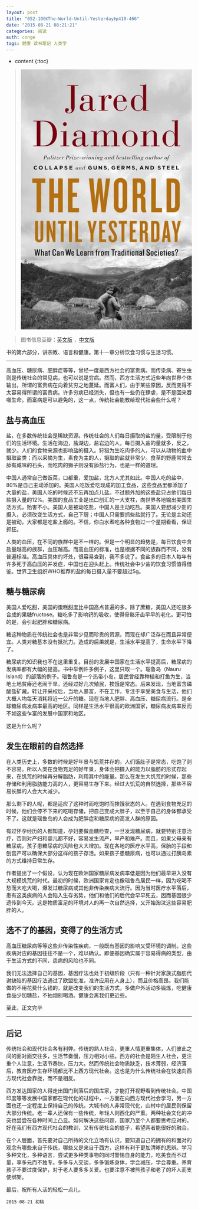 ```yaml
---
layout: post
title: "052-100《The-World-Until-Yesterday》p410-466"
date: "2015-08-21 08:21:21"
categories: 阅读
auth: conge
tags: 健康 读书笔记 人类学
---
```

* content
{:toc}

> ![the-world-until-yesterday-cover](/assets/images/阅读/118382-16b95d8066e4737a.jpg)

> 图书信息豆瓣：[英文版](http://book.douban.com/subject/10955437/) ，[中文版](http://book.douban.com/subject/25908573/)

书的第六部分，讲宗教、语言和健康。第十一章分析饮食习惯与生活习惯。

----

高血压、糖尿病、肥胖症等等，曾经一度是西方社会的富贵病。而传染病、寄生虫则是传统社会的常见病，也可以说是穷病。然而，西方生活方式近些年向世界个体输出，所谓的富贵病在向着贫穷之地蔓延。而富人们，由于某些原因，反而变得不太容易得所谓的富贵病。许多穷病已经消失，但也有一些仍在肆虐，是不是回来吞噬生命。而富病是可以避免的，这一点，传统社会能教给现代社会些什么呢？





## 盐与高血压

盐，在多数传统社会是稀缺资源。传统社会的人们每日摄取的盐的量，受限制于他们的生活环境。生活在海边，盐湖边，盐岩边的人，每日摄入盐的量就多，反之，就少。人们的食物来源也影响盐的摄入。狩猎为生吃肉多的人，可以从动物的血中摄取盐类；而以采摘为生，素食为主的人，摄取的盐就非常少。食草的野鹿常常去舔有咸味的石头，而吃肉的狮子则没有舔盐行为，也是一样的道理。

中国人通常自己做饭菜，口都重，爱加盐，北方人尤其如此。中国人吃的盐中，80%是自己主动添加的。美国人吃饭爱吃现成的加工食品，这些食品里都添加了大量的盐，美国人吃的时候还不忘再加点儿盐。不过额外加的这些盐只占他们每日盐摄入量的12%。美国的食品工业是出口创汇的一大支柱，向世界各地输出美国生活方式，贻害不小。美国人是被动吃盐，中国人是主动吃盐。美国人要想减少盐的摄入，必须改变生活方式，自己下厨；中国人只需要抓些盐就行了。无论是主动还是被动，大家都是吃盐上瘾的。不信，你白水煮吃各种食物过一个星期看看，保证抓狂。

人类的血压，在不同的族群中是不一样的。但是一个明显的趋势是，每日饮食中含盐量越高的族群，血压越高。而高血压的标准，也是根据不同的族群而不同，没有普遍标准。高血压具体的坏处，很容易查到，我不多说了。食盐多的日本人每年有许多死于高血压的并发症，中国也在迎头赶上。传统社会中少盐的饮食习惯值得借鉴。世界卫生组织WHO推荐的盐的每日摄入量不要超过5g。

## 糖与糖尿病

美国人爱吃甜，美国的蛋糕甜度比中国高点普遍的多。除了蔗糖，美国人还吃很多合成的果糖fructose。糖吃多了影响钙的吸收，使得骨骼牙齿早早的老化。更可怕的是，会引起肥胖和糖尿病。

糖这种物质在传统社会也是非常少见而珍贵的资源，而现在却广泛存在而且异常便宜。人类对糖基本没有抵抗力。造成的后果就是，生活水平提高了，生命水平下降了。

糖尿病的知识我也不在这里重复。目前的发展中国家在生活水平提高后，糖尿病的发病率都有大幅的提高。书中举例许多例子，这里只取一个。瑙鲁岛（Nauru Island）的部落的例子。瑙鲁岛是一个热带小岛，居民曾经靠种植和打鱼为生，当地土地贫瘠还老闹干旱，还经过好几次殖民，挨饿是常态。后来发现，当地富含磷酸盐矿藏。转让开采权后，当地人暴富，不在工作，专注于享受美食与生活，他们大概人均每天消耗将近一公斤的糖。现在当地人肥胖、高血压、糖尿病流行。是全球糖尿病发病率最高的地区。同样是生活水平很高的欧洲国家，糖尿病发病率反而不如这些乍富的发展中国家和地区。

这是为什么呢？

## 发生在眼前的自然选择

在人类历史上，多数的时候是好年景与饥荒并存的。人们饿肚子是常态，吃饱了则不容易。所以人类在食物充足的好年景，身体会把摄入的能力以脂肪的形式存起来，在饥荒的时候再分解脂肪，利用其中的能量。那么在发生大饥荒的时候，那些存储和利用脂肪能力高的人，更容易生存下来。经过大饥荒的自然选择，那些不容易长胖的人会大大减少。

那么剩下的人呢，都是适应了这种时而吃饱时而挨饿状态的人。在遇到食物充足的时候，他们会停不下来的吃喝存储，把自己变成大胖子，以至于自己的身体都承受不了。这就是瑙鲁岛的人会成为肥胖症和糖尿病的高发人群的原因。

有过怀孕经历的人都知道，孕妇要做血糖检查，一旦发现糖尿病，就要特别注意治疗，否则对产妇和婴儿都不好，容易发生流产，早产和难产。而且，如果父母亲有糖尿病，孩子患糖尿病的风险也大大增加。现在各地的医疗水平高，保胎的手段和刨宫产可以确保大部分这样的孩子存活。如果孩子患糖尿病，也可以通过打胰岛素的方式维持日常生存。

作者提出了一个假设，认为现在欧洲国家糖尿病发病率低是因为他们最早进入没有大规模饥荒的时代。最初的时候，欧洲国家肯定也像瑙鲁岛居民一样，因为吃喝不愁而大吃大喝，爆发过糖尿病或其他非传染疾病大流行。因为当时医疗水平落后，患有这类疾病的人会陷入生存劣势，他们和他们的后代会早早死去，因而基因很少遗传到今天。这是物质富足的环境对人的再一次自然选择，又开始淘汰这些容易肥胖的人。

## 选不了的基因，变得了的生活方式

高血压糖尿病等等这些非传染性疾病，一般既有基因的影响又受环境的调制。这些疾病对应的基因往往不是一个，难以确认。即便基因确实属于容易得病的类型，由于生活方式的不同，患病的风险也不同。

我们无法选择自己的基因，基因疗法也处于初级阶段（只有一种针对家族式脂肪代谢缺陷的基因疗法通过了欧盟批准，准许应用在人身上），而且价格高昂。我们能做的不用花费什么钱的，就是改变我们的生活方式，多做户外活动多锻炼，吃健康食品少加糖盐，不抽烟别喝酒。健康会离我们更近些。

至此，正文完毕

---- 

## 后记

传统社会和现代社会各有利弊。传统的熟人社会，更重人情更重集体，人们彼此之间的面对面交往多，生活节奏慢，压力相对小些。西方的社会是陌生人社会，更注重个人注意，生活节奏快，压力大。然而传统社会物质缺乏，技术薄弱，经济落后，教育医疗生存环境都比不上西方现代社会。这也是为什么传统社会在快速向西方现代社会靠拢，而不是相反。

西方发达国家的人得走出国门到落后的国库家，才能打开视野看到传统社会。中国印度等等发展中国家都在现代化的过程中，一方面在向西方现代社会学习，另一方面也还一定程度上保持自己的传统。大城市的人非常现代化，山村中的居民则保留大部分传统。老一辈人还保有一些传统，年轻人则西化的严重。两种社会文化的冲突也尝尝在各种时间上凸显。如何解决这些问题，国家乃至个人都要思考应对的。好在我们有西方现代社会的教训，又有传统社会的底子，希望两者能很好的融合。

在个人层面，首先要对自己所持的文化立场有认识，要知道自己的拥有的和面对的观念有哪些来自于传统，哪些又是来自于西方，这样有利于更加清晰的思辨。学习多种文化，多种语言，尝试更多种类事物的同时警惕自身的能力，吃美食而不过量，享多元而不独专。多多与人交谈，多多锻炼身体，学会减压，学会尊重。养育孩子不要过度保护，对于老人要多多关爱。也要注意不被熊孩子和老了的坏人而支使绑架。

最后，祝所有人活的轻松一点儿。


```
2015-08-21 初稿
```
